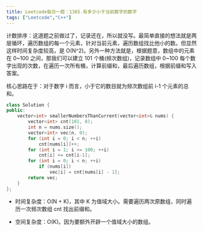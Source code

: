 ```yaml
---
title: Leetcode每日一题：1365.有多少小于当前数字的数字
tags: ["Leetcode","C++"]
---
```


计数排序：这道题之前做过了，记录还在，所以就没写。最简单直接的想法就是两层循环，遍历数组的每一个元素，针对当前元素，遍历数组找比他小的数。但显然这样时间复杂度较高，是 O(N^2)。另外一种方法就是，根据题意，数组中的元素在 0~100 之间，那我们可以建立 101 个桶(频次数组)，记录数组中 0~100 每个数字出现的次数，在遍历一次所有桶，计算前缀和，最后遍历数组，根据前缀和写入答案。

核心思路在于：对于数字 i 而言，小于它的数目就为频次数组前 i-1 个元素的总和。

~~~c++
class Solution {
public:
    vector<int> smallerNumbersThanCurrent(vector<int>& nums) {
        vector<int> cnt(101, 0);
        int n = nums.size();
        vector<int> vec(n, 0);
        for (int i = 0; i < n; ++i)
            cnt[nums[i]]++;
        for (int i = 1; i <= 100; ++i) 
            cnt[i] += cnt[i-1];
        for (int i = 0; i < n; ++i)
            if (nums[i])
                vec[i] = cnt[nums[i] - 1];
        return vec;
    }
};
~~~

* 时间复杂度：O(N + K)，其中 K 为值域大小。需要遍历两次原数组，同时遍历一次频次数组 cnt 找出前缀和。

* 空间复杂度：O(K)。因为要额外开辟一个值域大小的数组。